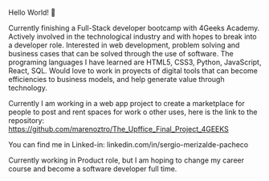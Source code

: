 Hello World! 🚀 

Currently finishing a Full-Stack developer bootcamp with 4Geeks Academy. Actively involved in the technological industry and with hopes to break into a developer role. Interested in web development, problem solving and business cases that can be solved through the use of software. The programing languages I have learned are HTML5, CSS3, Python, JavaScript, React, SQL. Would love to work in proyects of digital tools that can become efficiencies to business models, and help generate value through technology.

Currently I am working in a web app project to create a marketplace for people to post and rent spaces for work o other uses, here is the link to the repository: https://github.com/marenoztro/The_Upffice_Final_Project_4GEEKS

You can find me in Linked-in: linkedin.com/in/sergio-merizalde-pacheco

Currently working in Product role, but I am hoping to change my career course and become a software developer full time. 
